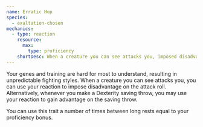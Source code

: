 ```yaml
---
name: Erratic Hop
species:
  - exaltation-chosen
mechanics:
  - type: reaction
    resource:
      max:
        type: proficiency
    shortDesc: When a creature you can see attacks you, imposed disadvantage. Or advantage on a DEX save
---
```

Your genes and training are hard for most to understand, resulting in unpredictable
fighting styles. When a creature you can see attacks you, you can use your reaction
to impose disadvantage on the attack roll. Alternatively, whenever you make a
Dexterity saving throw, you may use your reaction to gain advantage on the saving throw.

You can use this trait a number of times between long rests equal to your proficiency bonus.
